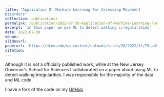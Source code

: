 ```yaml
---
title: "Application Of Machine Learning For Assessing Movement
Disorders"
collection: publications
permalink: /publication/2022-07-30-Application-Of-Machine-Learning-For-Assessing-Movement-Disorders
excerpt: 'In this paper we use ML to detect walking irregularities'
date: 2022-07-30
venue: 
slidesurl: 
paperurl: 'https://drew.edu/wp-content/uploads/sites/28/2022/11/T9.pdf'
citation:  
---
```


Although it is not a officially published work, while at the New Jersey Governor's School for Sciences I collaborated on a paper about using ML to detect walking irregularities. I was responsible for the majority of the data and ML code.

I have a fork of the code on my [GitHub](https://github.com/patrickDugan04/walking-irregularity-detection)
